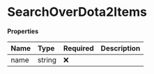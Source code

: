 # SearchOverDota2Items

**Properties**

| Name | Type   | Required | Description |
| :--- | :----- | :------- | :---------- |
| name | string | ❌       |             |
